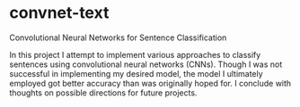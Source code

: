 # convnet-text

Convolutional Neural Networks for Sentence Classification

In this project I attempt to implement various approaches to classify sentences using convolutional neural networks (CNNs). 
Though I was not successful in implementing my desired model, the model I ultimately employed got better accuracy than was 
originally hoped for. I conclude with thoughts on possible directions for future projects.
